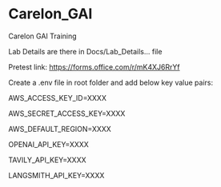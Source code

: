 # Carelon_GAI
Carelon GAI Training

Lab Details are there in Docs/Lab_Details... file

Pretest link: https://forms.office.com/r/mK4XJ6RrYf

Create a .env file in root folder and add below key value pairs:

AWS_ACCESS_KEY_ID=XXXX

AWS_SECRET_ACCESS_KEY=XXXX

AWS_DEFAULT_REGION=XXXX

OPENAI_API_KEY=XXXX

TAVILY_API_KEY=XXXX

LANGSMITH_API_KEY=XXXX

